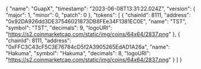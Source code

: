 {
  "name": "GuapX",
  "timestamp": "2023-06-08T13:31:22.024Z",
  "version": { "major": 1, "minor": 0, "patch": 0 },
  "tokens": [
    {
      "chainId": 8111,
      "address": "0x92DA926dd3DE37546021873DB8FEe34F1381EC0E",
      "name": "TST",
      "symbol": "TST",
      "decimals": 9,
      "logoURI": "https://s2.coinmarketcap.com/static/img/coins/64x64/2837.png"
    },
    {
      "chainId": 8111,
      "address": "0xFFC3C43cF5C3E76784cD5f2A3905265EdAD1A26a",
      "name": "Hakuma",
      "symbol": "Hakuma",
      "decimals": 8,
      "logoURI": "https://s2.coinmarketcap.com/static/img/coins/64x64/2837.png"
    }
  ]
}
